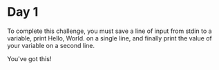 # Day 1
To complete this challenge, you must save a line of input from stdin to a variable, print Hello, World. on a single line, and finally print the value of your variable on a second line.

You've got this!
